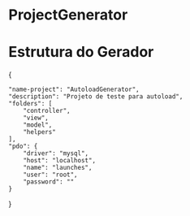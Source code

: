 # ProjectGenerator

# Estrutura do Gerador

{

    "name-project": "AutoloadGenerator",
    "description": "Projeto de teste para autoload",
    "folders": [
        "controller",
        "view",
        "model",
        "helpers"
    ],
    "pdo": {
        "driver": "mysql",
        "host": "localhost",
        "name": "launches",
        "user": "root",
        "password": ""
    }
}
